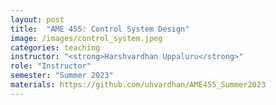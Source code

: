 ```yaml
---
layout: post
title:  "AME 455: Control System Design"
image: /images/control_system.jpeg
categories: teaching
instructor: "<strong>Harshvardhan Uppaluru</strong>"
role: "Instructor"
semester: "Summer 2023"
materials: https://github.com/uhvardhan/AME455_Summer2023
---
```

